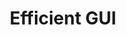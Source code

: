 ---
layout: tactic

title:  "Efficient GUI"
tags:   energy-footprint
t-sort: "Awesome Tactic"
t-type: "Software Practice"
categories: green-software-practice
t-description: "Efficient UI can let the user complete a task quickly. An inefficient UI can increase the application complexity, and consequently the energy consumption."
t-participant: "Software application developers"
t-artifact: 
t-context: "Client-based"
t-feature: 
t-intent: "Efficient GUI"
t-targetQA: "Energy-efficiency"
t-relatedQA: 
t-measuredimpact:
t-source: "Procaccianti, G., Fernández, H., & Lago, P. (2019). Green Software in Practice: Empirical Validation and Assessment of Best Practices for Writing Energy-Efficient Software. Vrije Universiteit Amsterdam, October 2019."
t-source-doi: "NA"
---